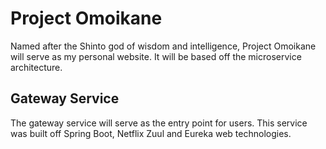 # Project Omoikane
Named after the Shinto god of wisdom and intelligence, Project Omoikane will serve as my personal website. It will be based off the microservice architecture.

## Gateway Service
The gateway service will serve as the entry point for users. This service was built off Spring Boot, Netflix Zuul and Eureka web technologies. 
